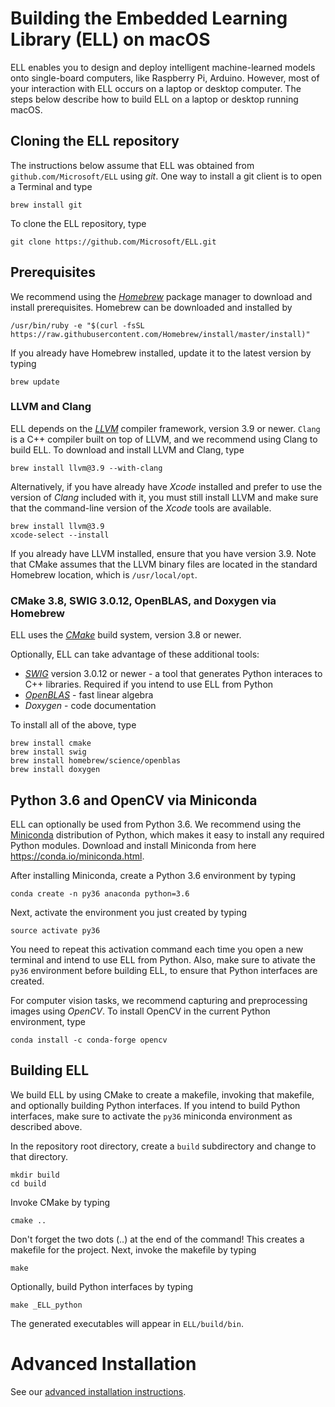 # Building the Embedded Learning Library (ELL) on macOS

ELL enables you to design and deploy intelligent machine-learned models onto single-board computers, like Raspberry Pi, Arduino. However, most of your interaction with ELL occurs on a laptop or desktop computer. The steps below describe how to build ELL on a laptop or desktop running macOS. 

## Cloning the ELL repository

The instructions below assume that ELL was obtained from `github.com/Microsoft/ELL` using *git*. One way to install a git client is to open a Terminal and type

    brew install git

To clone the ELL repository, type

    git clone https://github.com/Microsoft/ELL.git

## Prerequisites

We recommend using the [*Homebrew*](http://brew.sh/) package manager to download and install prerequisites. Homebrew can be downloaded and installed by

    /usr/bin/ruby -e "$(curl -fsSL https://raw.githubusercontent.com/Homebrew/install/master/install)"

If you already have Homebrew installed, update it to the latest version by typing

    brew update

### LLVM and Clang

ELL depends on the [*LLVM*](http://llvm.org/) compiler framework, version 3.9 or newer. `Clang` is a C++ compiler built on top of LLVM, and we recommend using Clang to build ELL. To download and install LLVM and Clang, type

    brew install llvm@3.9 --with-clang

Alternatively, if you have already have *Xcode* installed and prefer to use the version of *Clang* included with it, you must still install LLVM and make sure that the command-line version of the *Xcode* tools are available.

    brew install llvm@3.9
    xcode-select --install

If you already have LLVM installed, ensure that you have version 3.9. Note that CMake assumes that the LLVM binary files are located in the standard Homebrew location, which is `/usr/local/opt`.

### CMake 3.8, SWIG 3.0.12, OpenBLAS, and Doxygen via Homebrew

ELL uses the [*CMake*](https://cmake.org/) build system, version 3.8 or newer.

Optionally, ELL can take advantage of these additional tools:
* [*SWIG*](http://swig.org) version 3.0.12 or newer - a tool that generates Python interaces to C++ libraries. Required if you intend to use ELL from Python
* [*OpenBLAS*](http://www.openblas.net/) - fast linear algebra
* *Doxygen* - code documentation

To install all of the above, type

    brew install cmake
    brew install swig
    brew install homebrew/science/openblas
    brew install doxygen

## Python 3.6 and OpenCV via Miniconda

ELL can optionally be used from Python 3.6. We recommend using the [Miniconda](https://conda.io/miniconda.html) distribution of Python, which makes it easy to install any required Python modules. Download and install Miniconda from here <https://conda.io/miniconda.html>.

After installing Miniconda, create a Python 3.6 environment by typing

    conda create -n py36 anaconda python=3.6

Next, activate the environment you just created by typing

    source activate py36

You need to repeat this activation command each time you open a new terminal and intend to use ELL from Python. Also, make sure to ativate the `py36` environment before building ELL, to ensure that Python interfaces are created.   

For computer vision tasks, we recommend capturing and preprocessing images using *OpenCV*. To install OpenCV in the current Python environment, type

    conda install -c conda-forge opencv

## Building ELL

We build ELL by using CMake to create a makefile, invoking that makefile, and optionally building Python interfaces. If you intend to build Python interfaces, make sure to activate the `py36` miniconda environment as described above. 

In the repository root directory, create a `build` subdirectory and change to that directory.

    mkdir build
    cd build
    
Invoke CMake by typing

    cmake ..

Don't forget the two dots (..) at the end of the command! This creates a makefile for the project. Next, invoke the makefile by typing

    make

Optionally, build Python interfaces by typing

    make _ELL_python 

The generated executables will appear in `ELL/build/bin`.

# Advanced Installation

See our [advanced installation instructions](INSTALL-Advanced.md).

